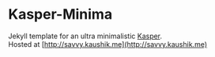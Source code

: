 # Kasper-Minima
Jekyll template for an ultra minimalistic [Kasper](https://github.com/rosario/kasper).    
Hosted at [http://savvy.kaushik.me](http://savvy.kaushik.me)
